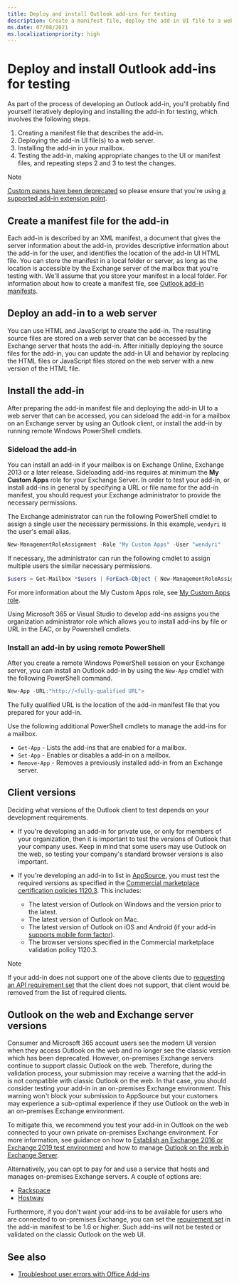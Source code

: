 ```yaml
---
title: Deploy and install Outlook add-ins for testing
description: Create a manifest file, deploy the add-in UI file to a web server, install the add-in in your mailbox, and then test the add-in.
ms.date: 07/08/2021
ms.localizationpriority: high
---
```


# Deploy and install Outlook add-ins for testing

As part of the process of developing an Outlook add-in, you'll probably find yourself iteratively deploying and installing the add-in for testing, which involves the following steps.

1. Creating a manifest file that describes the add-in.
1. Deploying the add-in UI file(s) to a web server.
1. Installing the add-in in your mailbox.
1. Testing the add-in, making appropriate changes to the UI or manifest files, and repeating steps 2 and 3 to test the changes.

> [!NOTE]
> [Custom panes have been deprecated](https://developer.microsoft.com/outlook/blogs/make-your-add-ins-available-in-the-office-ribbon/) so please ensure that you're using [a supported add-in extension point](outlook-add-ins-overview.md#extension-points).

## Create a manifest file for the add-in

Each add-in is described by an XML manifest, a document that gives the server information about the add-in, provides descriptive information about the add-in for the user, and identifies the location of the add-in UI HTML file. You can store the manifest in a local folder or server, as long as the location is accessible by the Exchange server of the mailbox that you're testing with. We'll assume that you store your manifest in a local folder. For information about how to create a manifest file, see [Outlook add-in manifests](manifests.md).

## Deploy an add-in to a web server

You can use HTML and JavaScript to create the add-in. The resulting source files are stored on a web server that can be accessed by the Exchange server that hosts the add-in. After initially deploying the source files for the add-in, you can update the add-in UI and behavior by replacing the HTML files or JavaScript files stored on the web server with a new version of the HTML file.

## Install the add-in

After preparing the add-in manifest file and deploying the add-in UI to a web server that can be accessed, you can sideload the add-in for a mailbox on an Exchange server by using an Outlook client, or install the add-in by running remote Windows PowerShell cmdlets.

### Sideload the add-in

You can install an add-in if your mailbox is on Exchange Online, Exchange 2013 or a later release. Sideloading add-ins requires at minimum the **My Custom Apps** role for your Exchange Server. In order to test your add-in, or install add-ins in general by specifying a URL or file name for the add-in manifest, you should request your Exchange administrator to provide the necessary permissions.

The Exchange administrator can run the following PowerShell cmdlet to assign a single user the necessary permissions. In this example, `wendyri` is the user's email alias.

```powershell
New-ManagementRoleAssignment -Role "My Custom Apps" -User "wendyri"
```

If necessary, the administrator can run the following cmdlet to assign multiple users the similar necessary permissions.

```powershell
$users = Get-Mailbox *$users | ForEach-Object { New-ManagementRoleAssignment -Role "My Custom Apps" -User $_.Alias}
```

For more information about the My Custom Apps role, see [My Custom Apps role](/exchange/my-custom-apps-role-exchange-2013-help).

Using Microsoft 365 or Visual Studio to develop add-ins assigns you the organization administrator role which allows you to install add-ins by file or URL in the EAC, or by Powershell cmdlets.

### Install an add-in by using remote PowerShell

After you create a remote Windows PowerShell session on your Exchange server, you can install an Outlook add-in by using the `New-App` cmdlet with the following PowerShell command.

```powershell
New-App -URL:"http://<fully-qualified URL">
```

The fully qualified URL is the location of the add-in manifest file that you prepared for your add-in.

Use the following additional PowerShell cmdlets to manage the add-ins for a mailbox.

- `Get-App` - Lists the add-ins that are enabled for a mailbox.
- `Set-App` - Enables or disables a add-in on a mailbox.
- `Remove-App` - Removes a previously installed add-in from an Exchange server.

## Client versions

Deciding what versions of the Outlook client to test depends on your development requirements.

- If you're developing an add-in for private use, or only for members of your organization, then it is important to test the versions of Outlook that your company uses. Keep in mind that some users may use Outlook on the web, so testing your company's standard browser versions is also important.

- If you're developing an add-in to list in [AppSource](https://appsource.microsoft.com), you must test the required versions as specified in the [Commercial marketplace certification policies 1120.3](/legal/marketplace/certification-policies#11203-functionality). This includes:
  - The latest version of Outlook on Windows and the version prior to the latest.
  - The latest version of Outlook on Mac.
  - The latest version of Outlook on iOS and Android (if your add-in [supports mobile form factor](add-mobile-support.md)).
  - The browser versions specified in the Commercial marketplace validation policy 1120.3.

> [!NOTE]
> If your add-in does not support one of the above clients due to [requesting an API requirement set](apis.md) that the client does not support, that client would be removed from the list of required clients.

## Outlook on the web and Exchange server versions

Consumer and Microsoft 365 account users see the modern UI version when they access Outlook on the web and no longer see the classic version which has been deprecated. However, on-premises Exchange servers continue to support classic Outlook on the web. Therefore, during the validation process, your submission may receive a warning that the add-in is not compatible with classic Outlook on the web. In that case, you should consider testing your add-in in an on-premises Exchange environment. This warning won't block your submission to AppSource but your customers may experience a sub-optimal experience if they use Outlook on the web in an on-premises Exchange environment.

To mitigate this, we recommend you test your add-in in Outlook on the web connected to your own private on-premises Exchange environment. For more information, see guidance on how to [Establish an Exchange 2016 or Exchange 2019 test environment](/Exchange/plan-and-deploy/plan-and-deploy?view=exchserver-2019&preserve-view=true#establish-an-exchange-2016-or-exchange-2019-test-environment) and how to manage [Outlook on the web in Exchange Server](/exchange/clients/outlook-on-the-web/outlook-on-the-web?view=exchserver-2019&preserve-view=true).

Alternatively, you can opt to pay for and use a service that hosts and manages on-premises Exchange servers. A couple of options are:

- [Rackspace](https://www.rackspace.com/email-hosting/exchange-server)
- [Hostway](https://hostway.com/microsoft-exchange/)

Furthermore, if you don't want your add-ins to be available for users who are connected to on-premises Exchange, you can set the [requirement set](/javascript/api/requirement-sets/outlook-api-requirement-sets#exchange-server-support) in the add-in manifest to be 1.6 or higher. Such add-ins will not be tested or validated on the classic Outlook on the web UI.

## See also

- [Troubleshoot user errors with Office Add-ins](../testing/testing-and-troubleshooting.md)
